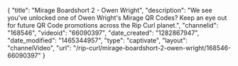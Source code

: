 {
    "title": "Mirage Boardshort 2 - Owen Wright",
    "description": "We see you've unlocked one of Owen Wright's Mirage QR Codes? Keep an eye out for future QR Code promotions across the Rip Curl planet.",
    "channelid": "168546",
    "videoid": "66090397",
    "date_created": "1282867947",
    "date_modified": "1465344957",
    "type": "captivate",
    "layout": "channelVideo",
    "url": "\/rip-curl\/mirage-boardshort-2-owen-wright\/168546-66090397"
}